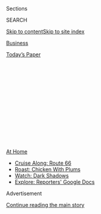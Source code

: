 <div id="app">

<div>

<div>

<div>

<div class="NYTAppHideMasthead css-1q2w90k e1suatyy0">

<div class="section css-ui9rw0 e1suatyy2">

<div class="css-eph4ug er09x8g0">

<div class="css-6n7j50">

</div>

<span class="css-1dv1kvn">Sections</span>

<div class="css-10488qs">

<span class="css-1dv1kvn">SEARCH</span>

</div>

[Skip to content](#site-content)[Skip to site
index](#site-index)

</div>

<div id="masthead-section-label" class="css-1wr3we4 eaxe0e00">

[Business](https://www.nytimes3xbfgragh.onion/section/business)

</div>

<div class="css-10698na e1huz5gh0">

</div>

</div>

<div id="masthead-bar-one" class="section hasLinks css-15hmgas e1csuq9d3">

<div class="css-uqyvli e1csuq9d0">

</div>

<div class="css-1uqjmks e1csuq9d1">

</div>

<div class="css-9e9ivx">

[](https://myaccount.nytimes3xbfgragh.onion/auth/login?response_type=cookie&client_id=vi)

</div>

<div class="css-1bvtpon e1csuq9d2">

[Today’s
Paper](https://www.nytimes3xbfgragh.onion/section/todayspaper)

</div>

</div>

</div>

</div>

<div data-aria-hidden="false">

<div id="site-content" data-role="main">

<div>

<div class="css-1aor85t" style="opacity:0.000000001;z-index:-1;visibility:hidden">

<div class="css-1hqnpie">

<div class="css-epjblv">

<span class="css-17xtcya">[Business](/section/business)</span><span class="css-x15j1o">|</span><span class="css-fwqvlz">They’re
Stuck at Home, So They’re Making Home a
Sanctuary</span>

</div>

<div class="css-k008qs">

<div class="css-1iwv8en">

<span class="css-18z7m18"></span>

<div>

</div>

</div>

<span class="css-1n6z4y">https://nyti.ms/35brGem</span>

<div class="css-1705lsu">

<div class="css-4xjgmj">

<div class="css-4skfbu" data-role="toolbar" data-aria-label="Social Media Share buttons, Save button, and Comments Panel with current comment count" data-testid="share-tools">

  - 
  - 
  - 
  - 
    
    <div class="css-6n7j50">
    
    </div>

  - 

</div>

</div>

</div>

</div>

</div>

</div>

<div class="css-13pd83m">

<div id="NYT_TOP_BANNER_REGION">

<div>

<div id="maps-athome-menu" class="section css-l08pwh interactive-content interactive-size-medium">

<div class="css-17ih8de interactive-body">

<div class="at-home-nav__innerContainer">

<div class="at-home-nav__title">

[At
Home](https://www.nytimes3xbfgragh.onion/spotlight/at-home?action=click&pgtype=Article&state=default&region=TOP_BANNER&context=at_home_menu)

</div>

  - [Cruise Along:
    Route 66](https://www.nytimes3xbfgragh.onion/2020/09/07/travel/route-66.html?action=click&pgtype=Article&state=default&region=TOP_BANNER&context=at_home_menu)
  - [Roast: Chicken With
    Plums](https://www.nytimes3xbfgragh.onion/2020/09/04/dining/sheet-pan-chicken.html?action=click&pgtype=Article&state=default&region=TOP_BANNER&context=at_home_menu)
  - [Watch: Dark
    Shadows](https://www.nytimes3xbfgragh.onion/2020/09/04/arts/television/dark-shadows-stream.html?action=click&pgtype=Article&state=default&region=TOP_BANNER&context=at_home_menu)
  - [Explore: Reporters' Google
    Docs](https://www.nytimes3xbfgragh.onion/interactive/2020/at-home/even-more-reporters-editors-diaries-lists-recommendations.html?action=click&pgtype=Article&state=default&region=TOP_BANNER&context=at_home_menu)

</div>

</div>

</div>

</div>

</div>

</div>

<div id="top-wrapper" class="css-1sy8kpn">

<div id="top-slug" class="css-l9onyx">

Advertisement

</div>

[Continue reading the main
story](#after-top)

<div class="ad top-wrapper" style="text-align:center;height:100%;display:block;min-height:250px">

<div id="top" class="place-ad" data-position="top" data-size-key="top">

</div>

</div>

<div id="after-top">

</div>

</div>

<div>

<div id="sponsor-wrapper" class="css-1hyfx7x">

<div id="sponsor-slug" class="css-19vbshk">

Supported by

</div>

[Continue reading the main
story](#after-sponsor)

<div id="sponsor" class="ad sponsor-wrapper" style="text-align:center;height:100%;display:block">

</div>

<div id="after-sponsor">

</div>

</div>

<div class="css-186x18t">

</div>

<div class="css-1vkm6nb ehdk2mb0">

# They’re Stuck at Home, So They’re Making Home a Sanctuary

</div>

With few places to go or reasons to spend, those lucky enough to be
employed remotely are upgrading their surroundings. The impulse comes
with guilt.

<div class="css-79elbk" data-testid="photoviewer-wrapper">

<div class="css-z3e15g" data-testid="photoviewer-wrapper-hidden">

</div>

<div class="css-1a48zt4 ehw59r15" data-testid="photoviewer-children">

![<span class="css-16f3y1r e13ogyst0" data-aria-hidden="true">Michelle
Iorio turned her new house into a haven from a world that was especially
dangerous for her and others with compromised immune
systems.</span><span class="css-cnj6d5 e1z0qqy90" itemprop="copyrightHolder"><span class="css-1ly73wi e1tej78p0">Credit...</span><span><span>Brittainy
Newman for The New York
Times</span></span></span>](https://static01.graylady3jvrrxbe.onion/images/2020/09/03/multimedia/00xp-virus-nesting-pix1/00xp-virus-nesting-pix1-articleLarge.jpg?quality=75&auto=webp&disable=upscale)

</div>

</div>

<div class="css-18e8msd">

<div class="css-vp77d3 epjyd6m0">

<div class="css-1baulvz">

By [<span class="css-1baulvz" itemprop="name">Maria
Cramer</span>](https://www.nytimes3xbfgragh.onion/by/maria-cramer) and
[<span class="css-1baulvz last-byline" itemprop="name">Aimee
Ortiz</span>](https://www.nytimes3xbfgragh.onion/by/aimee-ortiz)

</div>

</div>

  - Sept. 4,
    2020

  - 
    
    <div class="css-4xjgmj">
    
    <div class="css-d8bdto" data-role="toolbar" data-aria-label="Social Media Share buttons, Save button, and Comments Panel with current comment count" data-testid="share-tools">
    
      - 
      - 
      - 
      - 
        
        <div class="css-6n7j50">
        
        </div>
    
      - 
    
    </div>
    
    </div>

</div>

</div>

<div class="section meteredContent css-1r7ky0e" name="articleBody" itemprop="articleBody">

<div class="css-1fanzo5 StoryBodyCompanionColumn">

<div class="css-53u6y8">

In March, the threadbare couch in the living room was merely an
annoyance, but Megan Barney, a book publicist in Cambridge, Mass., was
not ready to spend hundreds of dollars to replace it.

By August, after six months of working from home, Ms. Barney could not
stand looking at what had become an unsightly beige monstrosity. It had
to go.

Ms. Barney, 26, and her husband, a research scientist, ordered a blue
sectional, which arrived last month, joining a collection of other
household amenities that the couple has splurged on since the pandemic
began.

Cuisinart pots and Crate & Barrel pans. A cocktail shaker and martini
glasses. New dishes.

“If I’m going to be here,” Ms. Barney said, “I want it to be as
comfortable as possible and as calming as possible.”

</div>

</div>

<div class="css-1fanzo5 StoryBodyCompanionColumn">

<div class="css-53u6y8">

With limited restaurant options, even fewer travel options and little
reason to spend money on nice clothes for the office, those fortunate
enough to have kept their jobs during the pandemic [are using their
disposable income to upgrade their pandemic
headquarters](https://www.forbes.com/sites/elizabethfazzare/2020/06/27/retailers-report-that-pandemic-shoppers-are-buying-more-home-and-design-products/#673de1824436).

They are buying [bamboo-linen
sheets](https://www.jpost.com/special-content/bamboo-material-could-improve-hygiene-during-coronavirus-636461),
[big-screen
TVs](https://www.usatoday.com/story/tech/2020/07/20/coronavirus-effect-big-tvs-have-helped-some-homes-navigate-pandemic/5432582002/),
[high-end
blenders](https://www.nytimes3xbfgragh.onion/wirecutter/reviews/best-blender/)
and new
[furniture](https://www.kmbc.com/article/with-more-people-home-during-pandemic-furniture-stores-are-busy/33383497).

And some of them feel guilty being able to buy freely when so many other
people are unemployed. Shouldn’t they be giving money to charity, or
[decluttering their
lives](https://www.washingtonpost.com/lifestyle/home/the-big-pandemic-clean-out-clearing-the-junk-out-of-your-home-while-stuck-there/2020/08/04/230d71d2-c868-11ea-a99f-3bbdffb1af38_story.html)?

“I definitely feel weird,” said Ms. Barney, who has donated and also
tried to help friends who were laid off. “I also just feel weird
generally about having a job because I don’t necessarily feel special or
better than any of my friends who have lost their jobs.”

But experts warn against being too hard on yourself in a time of great
anxiety.

It may feel indulgent to splurge on your household now, but it’s
perfectly normal, even healthy, said Asia Wong, a social worker and
director of counseling and health services at Loyola University New
Orleans.

“Think of this as an amplified nesting response,” she said. “Yes, we’re
looking for ways to make home feel more entertaining and vibrant. But
we’re also looking for ways to feel safer and more cozy.”

</div>

</div>

<div class="css-1fanzo5 StoryBodyCompanionColumn">

<div class="css-53u6y8">

## Keeping up with the Joneses on Zoom.

But let’s not kid ourselves. We’re also looking to impress others,
experts said.

The [pressure to have a home pretty enough for
Instagram](https://www.idealhome.co.uk/news/how-instagram-makes-us-feel-about-homes-208263)
was already intense before the pandemic. As video conferences and
virtual learning have opened up people’s living spaces to more outside
scrutiny, that pressure has only grown, said Annetta Grant, an assistant
professor of marketing at Bucknell University in Pennsylvania.

“Colleagues who may never have been to your home, see the inside of your
home,” Professor Grant said. “Kids carry their classmates and teacher
through the house to show off a book or toy.”

What’s more, we are seeing the inside of others’ homes, which may be
bigger or better decorated and equipped than ours, increasing the desire
to make our home feel as luxurious, she added.

“That may prompt them to do the renovation they’ve been thinking about
doing just a little more quickly,” Professor Grant said.

</div>

</div>

<div class="css-79elbk" data-testid="photoviewer-wrapper">

<div class="css-z3e15g" data-testid="photoviewer-wrapper-hidden">

</div>

<div class="css-1a48zt4 ehw59r15" data-testid="photoviewer-children">

![<span class="css-16f3y1r e13ogyst0" data-aria-hidden="true">Zoom calls
have Reenat Sinay comparing her small apartment in Manhattan with the
more spacious homes of better-off friends and colleagues with country
homes or more space in the
suburbs.</span><span class="css-cnj6d5 e1z0qqy90" itemprop="copyrightHolder"><span class="css-1ly73wi e1tej78p0">Credit...</span><span>Brittainy
Newman for The New York
Times</span></span>](https://static01.graylady3jvrrxbe.onion/images/2020/09/03/multimedia/00xp-virus-nesting-pix2/00xp-virus-nesting-pix2-articleLarge.jpg?quality=75&auto=webp&disable=upscale)

</div>

</div>

<div class="css-1fanzo5 StoryBodyCompanionColumn">

<div class="css-53u6y8">

Reenat Sinay, a journalist in Manhattan, said she had felt pangs of envy
during Zoom chats with friends who live in cheaper parts of the country
and can afford large, airy houses or with colleagues living in
meticulously decorated apartments.

“There is one woman on my team who is engaged and has this gorgeous
apartment with this awesome balcony,” Ms. Sinay, 32, said. “She always
Zooms from there and I’m always like, ‘Damn.’”

</div>

</div>

<div class="css-1fanzo5 StoryBodyCompanionColumn">

<div class="css-53u6y8">

Ms. Sinay, who described herself as thrifty, said the pandemic had
pushed her to indulge. She has bought a Dutch oven and roasting pans to
make better meals and glass-encased scented candles.

<div id="NYT_MAIN_CONTENT_2_REGION" class="css-9tf9ac">

<div>

</div>

</div>

After her two roommates moved out in March, the apartment felt empty.
Ms. Sinay bought a plant, a [Zanzibar
Gem](https://www.thespruce.com/zz-zanzibar-gem-plant-profile-4796783)
she named Margot-Anaïs. She said she had begun scouring the internet for
the “perfect throw pillow” that doesn’t cost $100.

“I feel like I’ve let myself buy things that I wouldn’t,” Ms. Sinay
said. “I feel like: ‘OK, is this going to make me feel better? Is this
going to brighten my day when I’m sitting here by myself and lonely?
Probably.’ So I should get it.”

## Splurging to feel normal again.

Meg Casey, 38, a lawyer in Nashville, said she and her husband, a
doctor, loved going to the movies before the pandemic.

To recreate the lost experience, they bought a movie projector with a
large white screen, then built a fire pit in the backyard, where her
family has watched “Star Wars,” “The SpongeBob SquarePants Movie” and
“lots of Scooby-Doo,” she said.

“It almost feels like normal life,” Ms. Casey said.

It is the kind of investment that many consumers have made in recent
months, buying [kayaks, pools, outdoor patio heaters and
trampolines](https://www.nytimes3xbfgragh.onion/2020/08/04/style/outdoor-camping-gear-pools-backordered.html)
to liven up their backyards and soften the blow of lost vacations.

Not everyone feels comfortable splurging. Louise Dunlap, 82, a retired
writing teacher in Oakland, Calif., said she had used pandemic savings
to donate to organizations seeking to return land to Indigenous people.

</div>

</div>

<div class="css-1fanzo5 StoryBodyCompanionColumn">

<div class="css-53u6y8">

“I just don’t think that buying things is going to stabilize our world,”
Ms. Dunlap said.

She said she had indulged a little, however, buying kippers at the
grocery store and was considering buying a printer and a new chair for
her desk.

Ali Besharat, a marketing professor and co-director of the Consumer
Insights and Business Innovation Center at the University of Denver,
said many people were also saving money or paying down debt. In April,
consumers reported saving 33 percent of their income, up from an average
of 7 percent, he said.

But not everyone has that luxury, he said.

Unemployment filings [remained high in
August](https://www.nytimes3xbfgragh.onion/2020/08/27/business/economy/unemployment-claims.html),
job growth continued to slow down throughout the summer and the [threat
of mass
evictions](https://www.nytimes3xbfgragh.onion/2020/08/07/business/economy/housing-economy-eviction-renters.html)
is expected to loom. Even lower-income people fortunate enough to keep
their jobs have been unable to save their money, much less buy household
luxuries, Professor Besharat said.

“They didn’t notice a difference because pre-pandemic they were paycheck
to paycheck,” he said. “They kept their jobs, but they never had a nest
egg. They already were not spending money on traveling.”

Alisa Thiede, 43, a high school teacher who lives in Moorestown, N.J.,
said she bought a trampoline for her 13-year-old daughter, who has
epilepsy and learning disabilities. Ms. Thiede also bought an adult
stroller large enough to take her daughter when she goes on runs.

“Most of the things that I have purchased was stuff to try to make
lockdown more manageable” Ms. Thiede said.

She has also paid off debt, she said.

“It is hard as a single mom with a special-needs kid to stay in front of
expenses,” Ms. Thiede said. “While my credit card debts aren’t wild
trips to wherever — it’s just like you need to fix your car, or you need
a new mattress — you’re creating debt for pretty small things. So it
definitely has felt to good to pay off credit cards.”

</div>

</div>

<div class="css-1fanzo5 StoryBodyCompanionColumn">

<div class="css-53u6y8">

## A cozy nest, or a cozy doomsday bunker?

Michelle Iorio, 46, closed on a new house in Belmar, N.J., in February.
When the pandemic shut down the state the next month, she sped up her
move.

She promptly donated her furniture to Habitat for Humanity and spent
hours on Wayfair, Overstock, Amazon and Walmart, looking for inexpensive
furniture and home goods. She invested in patio furniture so she could
invite friends over for socially distanced visits outside.

“All of this is nicer furniture than I had,” Ms. Iorio said. “Is it top
of the line? No, but it’s definitely a heck of a lot nicer than what I
had.”

Ms. Iorio, who has lupus, said it quickly became clear that her new
house was about to become a haven from a world that was especially
dangerous for her and others with compromised immune systems. Her doctor
had all but ordered her to move into the new house quickly, she said.

“He told me get into self-quarantine right away,” Ms. Iorio said. She
moved in March 15.

“And I pretty much haven’t left,” she added.

Ms. Wong, the social worker, said people should be vigilant that the
comfortable spaces they are creating do not become a permanent retreat
from the world.

“Are you building yourself a nice little nest?” Ms. Wong said. “Or are
you trying to make this place as palatable as possible because you’re
never getting out of there?”

Ms. Wong added: “There is a difference between ‘I like it here’ and ‘I
hate it out there.’”  

</div>

</div>

<div>

</div>

</div>

<div>

</div>

<div>

</div>

<div>

</div>

<div>

<div id="bottom-wrapper" class="css-1ede5it">

<div id="bottom-slug" class="css-l9onyx">

Advertisement

</div>

[Continue reading the main
story](#after-bottom)

<div id="bottom" class="ad bottom-wrapper" style="text-align:center;height:100%;display:block;min-height:90px">

</div>

<div id="after-bottom">

</div>

</div>

</div>

</div>

</div>

## Site Index

<div>

</div>

## Site Information Navigation

  - [© <span>2020</span> <span>The New York Times
    Company</span>](https://help.nytimes3xbfgragh.onion/hc/en-us/articles/115014792127-Copyright-notice)

<!-- end list -->

  - [NYTCo](https://www.nytco.com/)
  - [Contact
    Us](https://help.nytimes3xbfgragh.onion/hc/en-us/articles/115015385887-Contact-Us)
  - [Work with us](https://www.nytco.com/careers/)
  - [Advertise](https://nytmediakit.com/)
  - [T Brand Studio](http://www.tbrandstudio.com/)
  - [Your Ad
    Choices](https://www.nytimes3xbfgragh.onion/privacy/cookie-policy#how-do-i-manage-trackers)
  - [Privacy](https://www.nytimes3xbfgragh.onion/privacy)
  - [Terms of
    Service](https://help.nytimes3xbfgragh.onion/hc/en-us/articles/115014893428-Terms-of-service)
  - [Terms of
    Sale](https://help.nytimes3xbfgragh.onion/hc/en-us/articles/115014893968-Terms-of-sale)
  - [Site
    Map](https://spiderbites.nytimes3xbfgragh.onion)
  - [Help](https://help.nytimes3xbfgragh.onion/hc/en-us)
  - [Subscriptions](https://www.nytimes3xbfgragh.onion/subscription?campaignId=37WXW)

</div>

</div>

</div>

</div>
